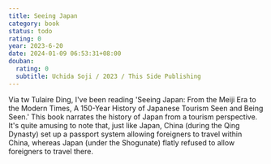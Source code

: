 ```yaml
---
title: Seeing Japan
category: book
status: todo
rating: 0
year: 2023-6-20
date: 2024-01-09 06:53:31+08:00
douban:
  rating: 0
  subtitle: Uchida Soji / 2023 / This Side Publishing
---
```


Via tw Tulaire Ding, I've been reading 'Seeing Japan: From the Meiji Era to the Modern Times, A 150-Year History of Japanese Tourism Seen and Being Seen.' This book narrates the history of Japan from a tourism perspective. It's quite amusing to note that, just like Japan, China (during the Qing Dynasty) set up a passport system allowing foreigners to travel within China, whereas Japan (under the Shogunate) flatly refused to allow foreigners to travel there.
